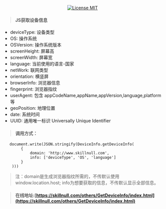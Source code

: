<p align="center">
  <a href="http://www.skillnull.com"><img src="http://skillnull.com/others/images/brand/MIT.svg" alt="License MIT"></a>
</p>

> #### JS获取设备信息

 - deviceType: 设备类型
 - OS: 操作系统
 - OSVersion: 操作系统版本
 - screenHeight: 屏幕高
 - screenWidth: 屏幕宽
 - language: 当前使用的语言-国家
 - netWork: 联网类型
 - orientation: 横竖屏
 - browserInfo: 浏览器信息
 - fingerprint: 浏览器指纹
 - userAgent: 包含 appCodeName,appName,appVersion,language,platform 等
 - geoPosition: 地理位置
 - date: 系统时间
 - UUID: 通用唯一标识 Universally Unique Identifier

 > #### 调用方式：
 ```
    document.write(JSON.stringify(DeviceInfo.getDeviceInfo(
         {
             domain: 'http://www.skillnull.com',
             info: ['deviceType', 'OS', 'language']
         }
     )))
 ```
 > 注：domain是生成浏览器指纹所需的，不传默认使用window.location.host; info为想要获取的信息，不传默认显示全部信息。
 
 > #### 在线地址:[https://skillnull.com/others/GetDeviceInfo/index.html](https://skillnull.com/others/GetDeviceInfo/index.html)

